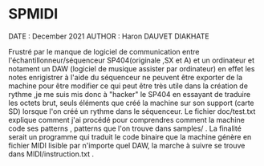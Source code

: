 # SPMIDI
DATE : December 2021
AUTHOR : Haron DAUVET DIAKHATE

Frustré par le manque de logiciel de communication entre l'échantillonneur/séquenceur SP404(originale ,SX et A) et un ordinateur et notament un DAW (logiciel de musique assister par ordinateur)
en effet les notes enrigistrer à l'aide du séquenceur ne peuvent être exporter de la machine pour être modifier ce qui peut être très utile dans la création de rythme
,je me suis mis donc à "hacker" le SP404 en essayant de traduire les octets brut, seuls éléments que créé la machine sur son support (carte SD) lorsque l'on créé un rythme dans le séquenceur.
Le fichier doc/test.txt explique comment j'ai procédé pour comprendres comment la machine code ses patterns , patterns que l'on trouve dans samples/ .
La finalité serait un programme qui traduit le code binaire que la machine génère en fichier MIDI lisible par n'importe quel DAW, la marche à suivre se trouve dans MIDI/instruction.txt .
